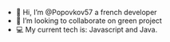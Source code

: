 - 👋 Hi, I’m @Popovkov57 a french developer
- 💞️ I’m looking to collaborate on green project
- 💻 My current tech is: Javascript and Java.



<!---
Popovkov57/Popovkov57 is a ✨ special ✨ repository because its `README.md` (this file) appears on your GitHub profile.
You can click the Preview link to take a look at your changes.
--->
